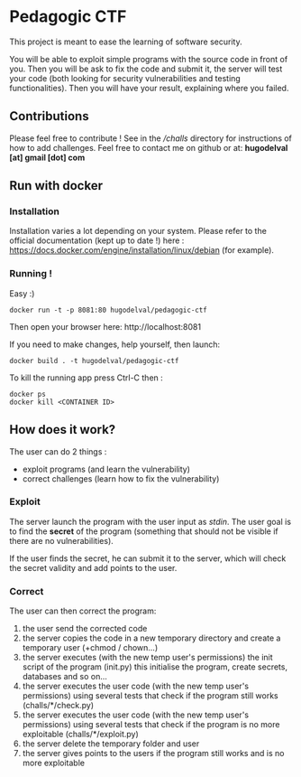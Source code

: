 # Pedagogic CTF

This project is meant to ease the learning of software security.

You will be able to exploit simple programs with the source code in front of you. Then you will be ask to fix the code and submit it, the server will test your code (both looking for security vulnerabilities and testing functionalities). Then you will have your result, explaining where you failed.

## Contributions

Please feel free to contribute ! See in the */challs* directory for instructions of how to add challenges. Feel free to contact me on github or at: **hugodelval [at] gmail [dot] com**

## Run with docker

### Installation

Installation varies a lot depending on your system. Please refer to the official documentation (kept up to date !) here : https://docs.docker.com/engine/installation/linux/debian (for example).

### Running !

Easy :)

	docker run -t -p 8081:80 hugodelval/pedagogic-ctf

Then open your browser here: http://localhost:8081

If you need to make changes, help yourself, then launch:

	docker build . -t hugodelval/pedagogic-ctf

To kill the running app press Ctrl-C then :
	
	docker ps
	docker kill <CONTAINER ID>

## How does it work?

The user can do 2 things :

- exploit programs (and learn the vulnerability)
- correct challenges (learn how to fix the vulnerability)

### Exploit

The server launch the program with the user input as *stdin*. The user goal is to find the **secret** of the program (something that should not be visible if there are no vulnerabilities).

If the user finds the secret, he can submit it to the server, which will check the secret validity and add points to the user.

### Correct

The user can then correct the program:

1. the user send the corrected code
2. the server copies the code in a new temporary directory and create a temporary user (+chmod / chown...)
4. the server executes (with the new temp user's permissions) the init script of the program (init.py) this initialise the program, create secrets, databases and so on...
5. the server executes the user code (with the new temp user's permissions) using several tests that check if the program still works (challs/*/check.py)
6. the server executes the user code (with the new temp user's permissions) using several tests that check if the program is no more exploitable (challs/*/exploit.py)
7. the server delete the temporary folder and user
8. the server gives points to the users if the program still works and is no more exploitable
